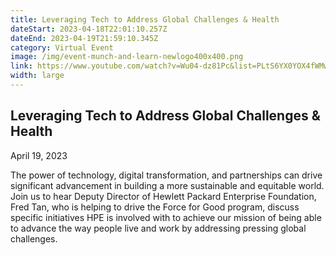 ```yaml
---
title: Leveraging Tech to Address Global Challenges & Health
dateStart: 2023-04-18T22:01:10.257Z
dateEnd: 2023-04-19T21:59:10.345Z
category: Virtual Event
image: /img/event-munch-and-learn-newlogo400x400.png
link: https://www.youtube.com/watch?v=Wu04-dz81Pc&list=PLtS6YX0YOX4fWMwKbp9blyI1GLdXlbWjY
width: large
---
```

## Leveraging Tech to Address Global Challenges & Health

April 19, 2023

The power of technology, digital transformation, and partnerships can drive significant advancement in building a more sustainable and equitable world. Join us to hear Deputy Director of Hewlett Packard Enterprise Foundation, Fred Tan, who is helping to drive the Force for Good program, discuss specific initiatives HPE is involved with to achieve our mission of being able to advance the way people live and work by addressing pressing global challenges.